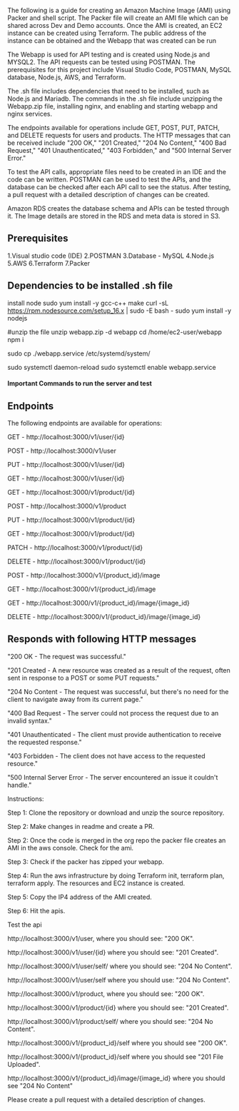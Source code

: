 The following is a guide for creating an Amazon Machine Image (AMI) using Packer and shell script. The Packer file will create an AMI file which can be shared across Dev and Demo accounts. Once the AMI is created, an EC2 instance can be created using Terraform. The public address of the instance can be obtained and the Webapp that was created can be run

The Webapp is used for API testing and is created using Node.js and MYSQL2. The API requests can be tested using POSTMAN. The prerequisites for this project include Visual Studio Code, POSTMAN, MySQL database, Node.js, AWS, and Terraform.

The .sh file includes dependencies that need to be installed, such as Node.js and Mariadb. The commands in the .sh file include unzipping the Webapp.zip file, installing nginx, and enabling and starting webapp and nginx services.

The endpoints available for operations include GET, POST, PUT, PATCH, and DELETE requests for users and products. The HTTP messages that can be received include "200 OK," "201 Created," "204 No Content," "400 Bad Request," "401 Unauthenticated," "403 Forbidden," and "500 Internal Server Error."

To test the API calls, appropriate files need to be created in an IDE and the code can be written. POSTMAN can be used to test the APIs, and the database can be checked after each API call to see the status. After testing, a pull request with a detailed description of changes can be created.

Amazon RDS creates the database schema and APIs can be tested through it. The Image details are stored in the RDS and meta data is stored in S3.

## Prerequisites

1.Visual studio code (IDE)
2.POSTMAN
3.Database - MySQL
4.Node.js
5.AWS
6.Terraform
7.Packer

## Dependencies to be installed .sh file

install node
sudo yum install -y gcc-c++ make
curl -sL https://rpm.nodesource.com/setup_16.x | sudo -E bash -
sudo yum install -y nodejs

#unzip the file
unzip webapp.zip -d webapp
cd /home/ec2-user/webapp
npm i

sudo cp ./webapp.service /etc/systemd/system/

sudo systemctl daemon-reload
sudo systemctl enable webapp.service


<h4>Important Commands to run the server and test</h4>


## Endpoints
The following endpoints are available for operations:

GET - http://localhost:3000/v1/user/{id}

POST - http://localhost:3000/v1/user

PUT - http://localhost:3000/v1/user/{id}

GET - http://localhost:3000/v1/user/{id}

GET - http://localhost:3000/v1/product/{id}

POST - http://localhost:3000/v1/product

PUT - http://localhost:3000/v1/product/{id}

GET - http://localhost:3000/v1/product/{id}

PATCH - http://localhost:3000/v1/product/{id}

DELETE - http://localhost:3000/v1/product/{id}

POST - http://localhost:3000/v1/{product_id}/image

GET - http://localhost:3000/v1/{product_id}/image

GET - http://localhost:3000/v1/{product_id}/image/{image_id}

DELETE - http://localhost:3000/v1/{product_id}/image/{image_id}





## Responds with following HTTP messages

"200 OK - The request was successful."

"201 Created - A new resource was created as a result of the request, often sent in response to a POST or some PUT requests."

"204 No Content - The request was successful, but there's no need for the client to navigate away from its current page."

"400 Bad Request - The server could not process the request due to an invalid syntax."

"401 Unauthenticated - The client must provide authentication to receive the requested response."

"403 Forbidden - The client does not have access to the requested resource."

"500 Internal Server Error - The server encountered an issue it couldn't handle."


Instructions:

Step 1: Clone the repository or download and unzip the source repository.

Step 2: Make changes in readme and create a PR.

Step 2: Once the code is merged in the org repo the packer file creates an AMI in the aws console. Check for the ami.

Step 3: Check if the packer has zipped your webapp.

Step 4: Run the aws infrastructure by doing Terraform init, terraform plan, terraform apply. The resources and EC2 instance is created.

Step 5: Copy the IP4 address of the AMI created.

Step 6: Hit the apis.

Test the api

http://localhost:3000/v1/user, where you should see: "200 OK".

http://localhost:3000/v1/user/{id} where you should see: "201 Created".

http://localhost:3000/v1/user/self/ where you should see: "204 No Content".

http://localhost:3000/v1/user/self where you should use: "204 No Content".

http://localhost:3000/v1/product, where you should see: "200 OK".

http://localhost:3000/v1/product/{id} where you should see: "201 Created".

http://localhost:3000/v1/product/self/ where you should see: "204 No Content".

http://localhost:3000/v1/{product_id}/self where you should see "200 OK".

http://localhost:3000/v1/{product_id}/self where you should see "201 File Uploaded".

http://localhost:3000/v1/{product_id}/image/{image_id} where you should see "204 No Content"



Please create a pull request with a detailed description of changes.
